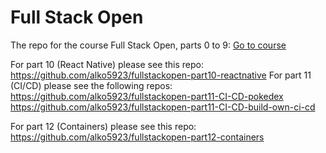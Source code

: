 # Full Stack Open
The repo for the course Full Stack Open, parts 0 to 9: [Go to course]([url](https://fullstackopen.com/en/))

For part 10 (React Native) please see this repo: https://github.com/alko5923/fullstackopen-part10-reactnative
For part 11 (CI/CD) please see the following repos:
https://github.com/alko5923/fullstackopen-part11-CI-CD-pokedex
https://github.com/alko5923/fullstackopen-part11-CI-CD-build-own-ci-cd

For part 12 (Containers) please see this repo: https://github.com/alko5923/fullstackopen-part12-containers


